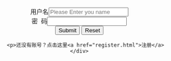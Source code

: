 <!doctype html>
<html lang="en">
<head>
	<meta charset="UTF-8">
	<title>欢迎登陆</title>
</head>
<body>
	<div align="middle">
		<form action="login.jsp" method="post">
		用户名<input type="text" name="userName" placeholder="Please Enter you name"><br>
		密&nbsp&nbsp码<input type="password" name="password"><br>
		<input type="submit">
		<input type="reset">
	</form>

		<p>还没有账号？点击这里<a href="register.html">注册</a>
	</div>
</body>
</html>

